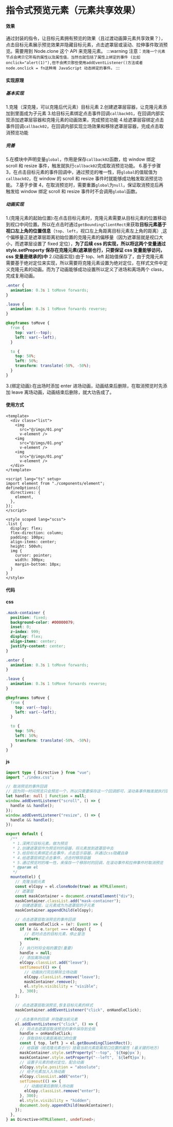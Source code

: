 # 指令式预览元素（元素共享效果）

#### 效果

通过封装的指令，让目标元素拥有预览的效果（且过渡动画算元素共享效果？），点击目标元素展示预览效果并隐藏目标元素，点击遮罩层或滚动、拉伸事件取消预览。需要用到 Node.clone 这个 API 来克隆元素。
:::warning
注意：`克隆一个元素节点会拷贝它所有的属性以及属性值，当然也就包括了属性上绑定的事件 (比如onclick="alert(1)"),但不会拷贝那些使用addEventListener()方法或者node.onclick = fn这种用 JavaScript 动态绑定的事件。`
:::

#### 实现原理

##### 基本实现

1.克隆（深克隆，可以克隆后代元素）目标元素 2.创建遮罩层容器，让克隆元素添加到里面成为子元素 3.给目标元素绑定点击事件回调`callback01`，在回调内部实现添加遮罩层容器和克隆元素的动画效果，完成预览功能 4.给遮罩层容绑定点击事件回调`callback02`，在回调内部实现立场效果和移除遮罩层容器，完成点击取消预览功能

##### 完善

5.在模块中声明变量`global`，作用是保存`callback02`函数，给 window 绑定 scroll 和 resize 事件，触发就执行`callback02`完成取消预览功能。 6.基于步骤 3，在点击目标元素的事件回调中，通过预览的唯一性，将`global`的值赋值为`callback02`，在 window 的 scroll 和 resize 事件时就能够成功触发取消预览功能。 7.基于步骤 4，在取消预览时，需要重置`global`为`null`，保证取消预览后再触发给 window 绑定 scroll 和 resize 事件时不会调用`global`函数。

##### 动画实现

1.(克隆元素的起始位置):在点击目标元素时，克隆元素需要从目标元素的位置移动到视口中间位置。所以在点击时通过`getBoundingClientRect`来获取**目标元素基于视口左上角的位置信息**（`top`、`left`，视口左上角距离目标元素左上角的距离）,这个偏移量正是遮罩层距离初始位置的克隆元素的偏移量（因为遮罩层就是视口大小，而遮罩层设置了 fixed 定位），**为了后续 css 的实现，所以将这两个变量通过 style.setProperty 保存在克隆元素(遮罩层也行，只要保证 css 变量能够访问，css 变量是继承的)中**
2.(动画实现):由于 top、left 起始值保存了，由于克隆元素需要基于绝对定位来实现，所以需要将克隆元素设置为绝对定位，在样式文件中定义克隆元素的动画。而为了动画能够成功设置所以定义了进场和离场两个 class，完成复用动画。

```css
.enter {
  animation: 0.3s 1 toMove forwards;
}

.leave {
  animation: 0.3s 1 toMove forwards reverse;
}

@keyframes toMove {
  from {
    top: var(--top);
    left: var(--left);
  }

  to {
    top: 50%;
    left: 50%;
    transform: translate(-50%, -50%);
  }
}
```

3.(绑定动画):在出场时添加 enter 进场动画，动画结束后删除，在取消预览时先添加 leave 离场动画，动画结束后删除，就大功告成了。

#### 使用方式

```vue
<template>
  <div class="list">
    <img
      src="@/imgs/01.png"
      v-element />
    <img
      src="@/imgs/01.png"
      v-element />
    <img
      src="@/imgs/01.png"
      v-element />
  </div>
</template>

<script lang="ts" setup>
import element from "./components/element";
defineOptions({
  directives: {
    element,
  },
});
</script>

<style scoped lang="scss">
.list {
  display: flex;
  flex-direction: column;
  padding: 100px;
  align-items: center;
  height: 500vh;
  img {
    cursor: pointer;
    width: 300px;
    margin-bottom: 10px;
  }
}
</style>
```

#### 代码

#### css

```css
.mask-container {
  position: fixed;
  background-color: #00000079;
  inset: 0;
  z-index: 999;
  display: flex;
  align-items: center;
  justify-content: center;
}

.enter {
  animation: 0.3s 1 toMove forwards;
}

.leave {
  animation: 0.3s 1 toMove forwards reverse;
}

@keyframes toMove {
  from {
    top: var(--top);
    left: var(--left);
  }

  to {
    top: 50%;
    left: 50%;
    transform: translate(-50%, -50%);
  }
}
```

#### js

```ts
import type { Directive } from "vue";
import "./index.css";

// 取消预览的事件回调
// 因为同一时间预览只会预览一个，所以只需要保存这一个回调即可，滚动条事件触发就执行回调
let handle: null | Function = null;
window.addEventListener("scroll", () => {
  handle && handle();
});
window.addEventListener("resize", () => {
  handle && handle();
});

export default {
  /**
   * 1.深拷贝目标元素，做为预览
   * 2.创建遮罩层作为预览时的容器，将元素放到遮罩层中去
   * 3.给目标元素绑定点击事件，点击显示容器，并通过css隐藏自身
   * 4.给遮罩层绑定点击事件，点击时移除容器
   * 5.通过预览时的唯一性，来保存一个移除时的回调，在滚动事件和拉伸事件时取消预览
   * @param el
   */
  mounted(el) {
    // 克隆当前元素
    const elCopy = el.cloneNode(true) as HTMLElement;
    // 遮罩层
    const maskContainer = document.createElement("div");
    maskContainer.classList.add("mask-container");
    // 创建遮罩层，让元素成为为遮罩层的子元素
    maskContainer.appendChild(elCopy);

    // 点击遮罩层取消预览的事件回调
    const onHandleClick = (e?: Event) => {
      if (e && e.target === elCopy) {
        // 若时点击的目标元素，停止冒泡
        return;
      }
      // 执行时将全局的置空(重要)
      handle = null;
      // 添加离场动画
      elCopy.classList.add("leave");
      setTimeout(() => {
        // 动画执行完后移除立场动画
        elCopy.classList.remove("leave");
        maskContainer.remove();
        el.style.visibility = "visible";
      }, 300);
    };

    // 点击遮罩层取消预览,恢复目标元素的样式
    maskContainer.addEventListener("click", onHandleClick);

    // 点击事件的回调 并隐藏当前元素
    el.addEventListener("click", () => {
      // 将点击遮罩层取消预览的事件保存到全局
      handle = onHandleClick;
      // 获取目标元素距离视口的位置
      const { top, left } = el.getBoundingClientRect();
      // 给容器（给克隆元素也行）挂载当前元素距离视口位置的属性 (最关键的地方)
      maskContainer.style.setProperty("--top", `${top}px`);
      maskContainer.style.setProperty("--left", `${left}px`);
      // 设置子元素的绝对定位，配合动画
      elCopy.style.position = "absolute";
      // 给子元素加入入场动画
      elCopy.classList.add("enter");
      setTimeout(() => {
        // 动画结束后删除入场动画
        elCopy.classList.remove("enter");
      }, 300);
      el.style.visibility = "hidden";
      document.body.appendChild(maskContainer);
    });
  },
} as Directive<HTMLElement, undefined>;
```
